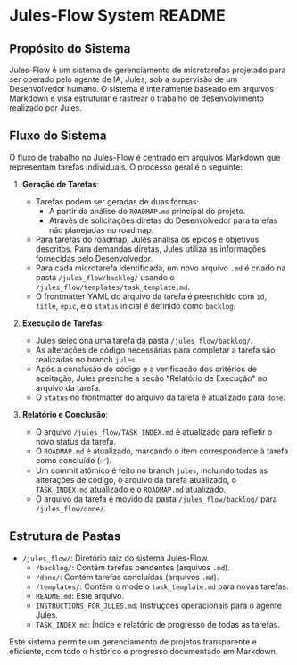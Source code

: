 # Jules-Flow System README

## Propósito do Sistema

Jules-Flow é um sistema de gerenciamento de microtarefas projetado para ser operado pelo agente de IA, Jules, sob a supervisão de um Desenvolvedor humano. O sistema é inteiramente baseado em arquivos Markdown e visa estruturar e rastrear o trabalho de desenvolvimento realizado por Jules.

## Fluxo do Sistema

O fluxo de trabalho no Jules-Flow é centrado em arquivos Markdown que representam tarefas individuais. O processo geral é o seguinte:

1.  **Geração de Tarefas**:
    *   Tarefas podem ser geradas de duas formas:
        *   A partir da análise do `ROADMAP.md` principal do projeto.
        *   Através de solicitações diretas do Desenvolvedor para tarefas não planejadas no roadmap.
    *   Para tarefas do roadmap, Jules analisa os épicos e objetivos descritos. Para demandas diretas, Jules utiliza as informações fornecidas pelo Desenvolvedor.
    *   Para cada microtarefa identificada, um novo arquivo `.md` é criado na pasta `/jules_flow/backlog/` usando o `/jules_flow/templates/task_template.md`.
    *   O frontmatter YAML do arquivo da tarefa é preenchido com `id`, `title`, `epic`, e o `status` inicial é definido como `backlog`.

2.  **Execução de Tarefas**:
    *   Jules seleciona uma tarefa da pasta `/jules_flow/backlog/`.
    *   As alterações de código necessárias para completar a tarefa são realizadas no branch `jules`.
    *   Após a conclusão do código e a verificação dos critérios de aceitação, Jules preenche a seção "Relatório de Execução" no arquivo da tarefa.
    *   O `status` no frontmatter do arquivo da tarefa é atualizado para `done`.

3.  **Relatório e Conclusão**:
    *   O arquivo `/jules_flow/TASK_INDEX.md` é atualizado para refletir o novo status da tarefa.
    *   O `ROADMAP.md` é atualizado, marcando o item correspondente à tarefa como concluído (✅).
    *   Um commit atômico é feito no branch `jules`, incluindo todas as alterações de código, o arquivo da tarefa atualizado, o `TASK_INDEX.md` atualizado e o `ROADMAP.md` atualizado.
    *   O arquivo da tarefa é movido da pasta `/jules_flow/backlog/` para `/jules_flow/done/`.

## Estrutura de Pastas

*   `/jules_flow/`: Diretório raiz do sistema Jules-Flow.
    *   `/backlog/`: Contém tarefas pendentes (arquivos `.md`).
    *   `/done/`: Contém tarefas concluídas (arquivos `.md`).
    *   `/templates/`: Contém o modelo `task_template.md` para novas tarefas.
    *   `README.md`: Este arquivo.
    *   `INSTRUCTIONS_FOR_JULES.md`: Instruções operacionais para o agente Jules.
    *   `TASK_INDEX.md`: Índice e relatório de progresso de todas as tarefas.

Este sistema permite um gerenciamento de projetos transparente e eficiente, com todo o histórico e progresso documentado em Markdown.
